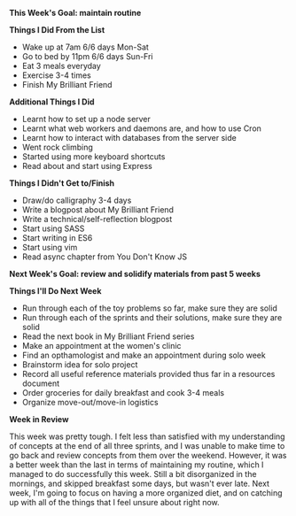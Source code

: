 __This Week's Goal: maintain routine__

__Things I Did From the List__

- Wake up at 7am 6/6 days Mon-Sat
- Go to bed by 11pm 6/6 days Sun-Fri
- Eat 3 meals everyday
- Exercise 3-4 times
- Finish My Brilliant Friend

__Additional Things I Did__

- Learnt how to set up a node server
- Learnt what web workers and daemons are, and how to use Cron
- Learnt how to interact with databases from the server side
- Went rock climbing
- Started using more keyboard shortcuts
- Read about and start using Express

__Things I Didn't Get to/Finish__

- Draw/do calligraphy 3-4 days
- Write a blogpost about My Brilliant Friend
- Write a technical/self-reflection blogpost
- Start using SASS
- Start writing in ES6
- Start using vim
- Read async chapter from You Don't Know JS

__Next Week's Goal: review and solidify materials from past 5 weeks__

__Things I'll Do Next Week__

- Run through each of the toy problems so far, make sure they are solid
- Run through each of the sprints and their solutions, make sure they are solid
- Read the next book in My Brilliant Friend series
- Make an appointment at the women's clinic
- Find an opthamologist and make an appointment during solo week
- Brainstorm idea for solo project
- Record all useful reference materials provided thus far in a resources document
- Order groceries for daily breakfast and cook 3-4 meals
- Organize move-out/move-in logistics

__Week in Review__

This week was pretty tough. I felt less than satisfied with my understanding of concepts at the end of all three sprints, and I was unable to make time to go back and review concepts from them over the weekend. However, it was a better week than the last in terms of maintaining my routine, which I managed to do successfully this week. Still a bit disorganized in the mornings, and skipped breakfast some days, but wasn't ever late. Next week, I'm going to focus on having a more organized diet, and on catching up with all of the things that I feel unsure about right now.